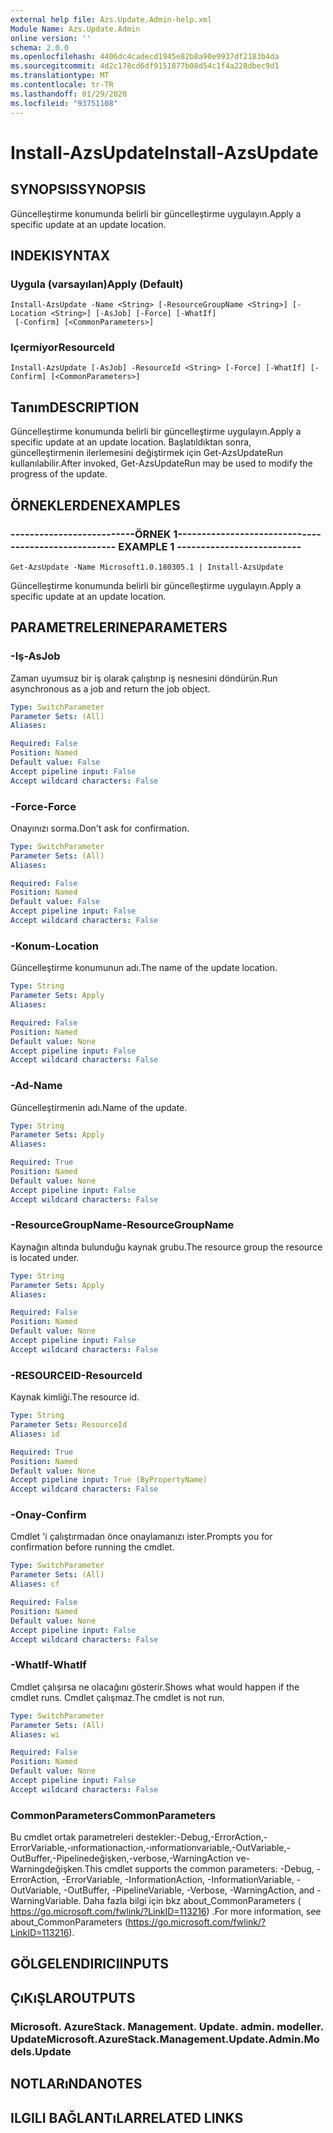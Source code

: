 ```yaml
---
external help file: Azs.Update.Admin-help.xml
Module Name: Azs.Update.Admin
online version: ''
schema: 2.0.0
ms.openlocfilehash: 4406dc4cadecd1945e82b8a90e9937df2183b4da
ms.sourcegitcommit: 4d2c178cd6df9151877b08d54c1f4a228dbec9d1
ms.translationtype: MT
ms.contentlocale: tr-TR
ms.lasthandoff: 01/29/2020
ms.locfileid: "93751108"
---
```

# <span data-ttu-id="da86d-101">Install-AzsUpdate</span><span class="sxs-lookup"><span data-stu-id="da86d-101">Install-AzsUpdate</span></span>

## <span data-ttu-id="da86d-102">SYNOPSIS</span><span class="sxs-lookup"><span data-stu-id="da86d-102">SYNOPSIS</span></span>
<span data-ttu-id="da86d-103">Güncelleştirme konumunda belirli bir güncelleştirme uygulayın.</span><span class="sxs-lookup"><span data-stu-id="da86d-103">Apply a specific update at an update location.</span></span>

## <span data-ttu-id="da86d-104">INDEKI</span><span class="sxs-lookup"><span data-stu-id="da86d-104">SYNTAX</span></span>

### <span data-ttu-id="da86d-105">Uygula (varsayılan)</span><span class="sxs-lookup"><span data-stu-id="da86d-105">Apply (Default)</span></span>
```
Install-AzsUpdate -Name <String> [-ResourceGroupName <String>] [-Location <String>] [-AsJob] [-Force] [-WhatIf]
 [-Confirm] [<CommonParameters>]
```

### <span data-ttu-id="da86d-106">Içermiyor</span><span class="sxs-lookup"><span data-stu-id="da86d-106">ResourceId</span></span>
```
Install-AzsUpdate [-AsJob] -ResourceId <String> [-Force] [-WhatIf] [-Confirm] [<CommonParameters>]
```

## <span data-ttu-id="da86d-107">Tanım</span><span class="sxs-lookup"><span data-stu-id="da86d-107">DESCRIPTION</span></span>
<span data-ttu-id="da86d-108">Güncelleştirme konumunda belirli bir güncelleştirme uygulayın.</span><span class="sxs-lookup"><span data-stu-id="da86d-108">Apply a specific update at an update location.</span></span> <span data-ttu-id="da86d-109">Başlatıldıktan sonra, güncelleştirmenin ilerlemesini değiştirmek için Get-AzsUpdateRun kullanılabilir.</span><span class="sxs-lookup"><span data-stu-id="da86d-109">After invoked, Get-AzsUpdateRun may be used to modify the progress of the update.</span></span>

## <span data-ttu-id="da86d-110">ÖRNEKLERDEN</span><span class="sxs-lookup"><span data-stu-id="da86d-110">EXAMPLES</span></span>

### <span data-ttu-id="da86d-111">--------------------------ÖRNEK 1--------------------------</span><span class="sxs-lookup"><span data-stu-id="da86d-111">-------------------------- EXAMPLE 1 --------------------------</span></span>
```
Get-AzsUpdate -Name Microsoft1.0.180305.1 | Install-AzsUpdate
```

<span data-ttu-id="da86d-112">Güncelleştirme konumunda belirli bir güncelleştirme uygulayın.</span><span class="sxs-lookup"><span data-stu-id="da86d-112">Apply a specific update at an update location.</span></span>

## <span data-ttu-id="da86d-113">PARAMETRELERINE</span><span class="sxs-lookup"><span data-stu-id="da86d-113">PARAMETERS</span></span>

### <span data-ttu-id="da86d-114">-Iş</span><span class="sxs-lookup"><span data-stu-id="da86d-114">-AsJob</span></span>
<span data-ttu-id="da86d-115">Zaman uyumsuz bir iş olarak çalıştırıp iş nesnesini döndürün.</span><span class="sxs-lookup"><span data-stu-id="da86d-115">Run asynchronous as a job and return the job object.</span></span>

```yaml
Type: SwitchParameter
Parameter Sets: (All)
Aliases: 

Required: False
Position: Named
Default value: False
Accept pipeline input: False
Accept wildcard characters: False
```

### <span data-ttu-id="da86d-116">-Force</span><span class="sxs-lookup"><span data-stu-id="da86d-116">-Force</span></span>
<span data-ttu-id="da86d-117">Onayınızı sorma.</span><span class="sxs-lookup"><span data-stu-id="da86d-117">Don't ask for confirmation.</span></span>

```yaml
Type: SwitchParameter
Parameter Sets: (All)
Aliases: 

Required: False
Position: Named
Default value: False
Accept pipeline input: False
Accept wildcard characters: False
```

### <span data-ttu-id="da86d-118">-Konum</span><span class="sxs-lookup"><span data-stu-id="da86d-118">-Location</span></span>
<span data-ttu-id="da86d-119">Güncelleştirme konumunun adı.</span><span class="sxs-lookup"><span data-stu-id="da86d-119">The name of the update location.</span></span>

```yaml
Type: String
Parameter Sets: Apply
Aliases: 

Required: False
Position: Named
Default value: None
Accept pipeline input: False
Accept wildcard characters: False
```

### <span data-ttu-id="da86d-120">-Ad</span><span class="sxs-lookup"><span data-stu-id="da86d-120">-Name</span></span>
<span data-ttu-id="da86d-121">Güncelleştirmenin adı.</span><span class="sxs-lookup"><span data-stu-id="da86d-121">Name of the update.</span></span>

```yaml
Type: String
Parameter Sets: Apply
Aliases: 

Required: True
Position: Named
Default value: None
Accept pipeline input: False
Accept wildcard characters: False
```

### <span data-ttu-id="da86d-122">-ResourceGroupName</span><span class="sxs-lookup"><span data-stu-id="da86d-122">-ResourceGroupName</span></span>
<span data-ttu-id="da86d-123">Kaynağın altında bulunduğu kaynak grubu.</span><span class="sxs-lookup"><span data-stu-id="da86d-123">The resource group the resource is located under.</span></span>

```yaml
Type: String
Parameter Sets: Apply
Aliases: 

Required: False
Position: Named
Default value: None
Accept pipeline input: False
Accept wildcard characters: False
```

### <span data-ttu-id="da86d-124">-RESOURCEID</span><span class="sxs-lookup"><span data-stu-id="da86d-124">-ResourceId</span></span>
<span data-ttu-id="da86d-125">Kaynak kimliği.</span><span class="sxs-lookup"><span data-stu-id="da86d-125">The resource id.</span></span>

```yaml
Type: String
Parameter Sets: ResourceId
Aliases: id

Required: True
Position: Named
Default value: None
Accept pipeline input: True (ByPropertyName)
Accept wildcard characters: False
```

### <span data-ttu-id="da86d-126">-Onay</span><span class="sxs-lookup"><span data-stu-id="da86d-126">-Confirm</span></span>
<span data-ttu-id="da86d-127">Cmdlet 'i çalıştırmadan önce onaylamanızı ister.</span><span class="sxs-lookup"><span data-stu-id="da86d-127">Prompts you for confirmation before running the cmdlet.</span></span>

```yaml
Type: SwitchParameter
Parameter Sets: (All)
Aliases: cf

Required: False
Position: Named
Default value: None
Accept pipeline input: False
Accept wildcard characters: False
```

### <span data-ttu-id="da86d-128">-WhatIf</span><span class="sxs-lookup"><span data-stu-id="da86d-128">-WhatIf</span></span>
<span data-ttu-id="da86d-129">Cmdlet çalışırsa ne olacağını gösterir.</span><span class="sxs-lookup"><span data-stu-id="da86d-129">Shows what would happen if the cmdlet runs.</span></span>
<span data-ttu-id="da86d-130">Cmdlet çalışmaz.</span><span class="sxs-lookup"><span data-stu-id="da86d-130">The cmdlet is not run.</span></span>

```yaml
Type: SwitchParameter
Parameter Sets: (All)
Aliases: wi

Required: False
Position: Named
Default value: None
Accept pipeline input: False
Accept wildcard characters: False
```

### <span data-ttu-id="da86d-131">CommonParameters</span><span class="sxs-lookup"><span data-stu-id="da86d-131">CommonParameters</span></span>
<span data-ttu-id="da86d-132">Bu cmdlet ortak parametreleri destekler:-Debug,-ErrorAction,-ErrorVariable,-ınformationaction,-ınformationvariable,-OutVariable,-OutBuffer,-Pipelinedeğişken,-verbose,-WarningAction ve-Warningdeğişken.</span><span class="sxs-lookup"><span data-stu-id="da86d-132">This cmdlet supports the common parameters: -Debug, -ErrorAction, -ErrorVariable, -InformationAction, -InformationVariable, -OutVariable, -OutBuffer, -PipelineVariable, -Verbose, -WarningAction, and -WarningVariable.</span></span> <span data-ttu-id="da86d-133">Daha fazla bilgi için bkz about_CommonParameters ( https://go.microsoft.com/fwlink/?LinkID=113216) .</span><span class="sxs-lookup"><span data-stu-id="da86d-133">For more information, see about_CommonParameters (https://go.microsoft.com/fwlink/?LinkID=113216).</span></span>

## <span data-ttu-id="da86d-134">GÖLGELENDIRICI</span><span class="sxs-lookup"><span data-stu-id="da86d-134">INPUTS</span></span>

## <span data-ttu-id="da86d-135">ÇıKıŞLAR</span><span class="sxs-lookup"><span data-stu-id="da86d-135">OUTPUTS</span></span>

### <span data-ttu-id="da86d-136">Microsoft. AzureStack. Management. Update. admin. modeller. Update</span><span class="sxs-lookup"><span data-stu-id="da86d-136">Microsoft.AzureStack.Management.Update.Admin.Models.Update</span></span>

## <span data-ttu-id="da86d-137">NOTLARıNDA</span><span class="sxs-lookup"><span data-stu-id="da86d-137">NOTES</span></span>

## <span data-ttu-id="da86d-138">ILGILI BAĞLANTıLAR</span><span class="sxs-lookup"><span data-stu-id="da86d-138">RELATED LINKS</span></span>

